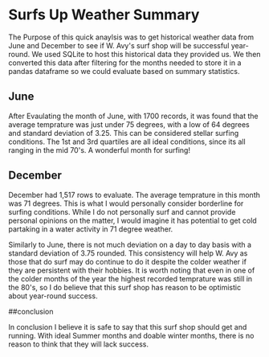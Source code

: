 # Surfs Up Weather Summary

The Purpose of this quick anaylsis was to get historical weather data from June and December to see if W. Avy's surf shop will be successful year-round. We used SQLite to host this historical data they provided us. We then converted this data after filtering for the months needed to store it in a pandas dataframe so we could evaluate based on summary statistics.

## June
After Evaulating the month of June, with 1700 records, it was found that the average temprature was just under 75 degrees, with  a low of 64 degrees and standard deviation of 3.25. This can be considered stellar surfing conditions. The 1st and 3rd quartiles are all ideal conditions, since its all ranging in the mid 70's. A wonderful month for surfing!

## December
December had 1,517 rows to evaluate. The average temprature in this month was 71 degrees. This is what I would personally consider borderline for surfing conditions. While I do not personally surf and cannot provide personal opinions on the matter, I would imagine it has potential to get cold partaking in a water activity in 71 degree weather. 

Similarly to June, there is not much deviation on a day to day basis with a standard deviation of 3.75 rounded. This consistency will help W. Avy as those that do surf may do continue to do it despite the colder weather if they are persistent with their hobbies. It is worth noting that even in one of the colder months of the year the highest recorded temprature was still in the 80's, so I do believe that this surf shop has reason to be optimistic about year-round success. 

##conclusion

In conclusion I believe it is safe to say that this surf shop should get and running. With ideal Summer months and doable winter months, there is no reason to think that they will lack success. 
